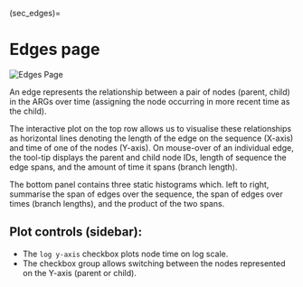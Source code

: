 (sec_edges)=

# Edges page

![Edges Page](tsbrowse:example.tsbrowse:edges)

An edge represents the relationship between a pair of nodes (parent, child) in the ARGs over time (assigning the node occurring in more recent time as the child). 

The interactive plot on the top row allows us to visualise these relationships as horizontal lines denoting the length of the edge on the sequence (X-axis) and time of one of the nodes (Y-axis). On mouse-over of an individual edge, the tool-tip displays the parent and child node IDs, length of sequence the edge spans, and the amount of time it spans (branch length).

The bottom panel contains three static histograms which. left to right, summarise the span of edges over the sequence, the span of edges over times (branch lengths), and the product of the two spans.


## Plot controls (sidebar):
* The `log y-axis` checkbox plots node time on log scale.
* The checkbox group allows switching between the nodes represented on the Y-axis (parent or child).